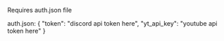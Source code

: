 Requires auth.json file

auth.json:
{
  "token": "discord api token here",
  "yt_api_key": "youtube api token here"
}
